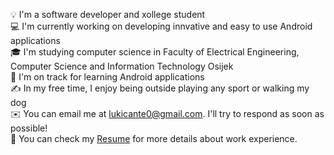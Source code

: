 💡 I'm a software developer and xollege student<br />
💻  I'm currently working on developing innvative and easy to use Android applications  <br />
🎓 I'm studying computer science in Faculty of Electrical Engineering, Computer Science and Information Technology Osijek<br />
🌱  I'm on track for learning Android applications<br />
✍️  In my free time, I enjoy being outside playing any sport or walking my dog<br />
✉️  You can email me at lukicante0@gmail.com. I'll try to respond as soon as possible!<br />
📄  You can check my [Resume]([https://www.google.com](https://drive.google.com/file/d/1hpbVHGJub7VADJ1M9rxf1u8IY9im8_-O/view?fbclid=IwAR0u-6IgGxy7sPF6c1Sjyxiep7x6H9QoFSz12Ra6Cm0pENhvQeCR0ikChwI)) for more details about work experience.
